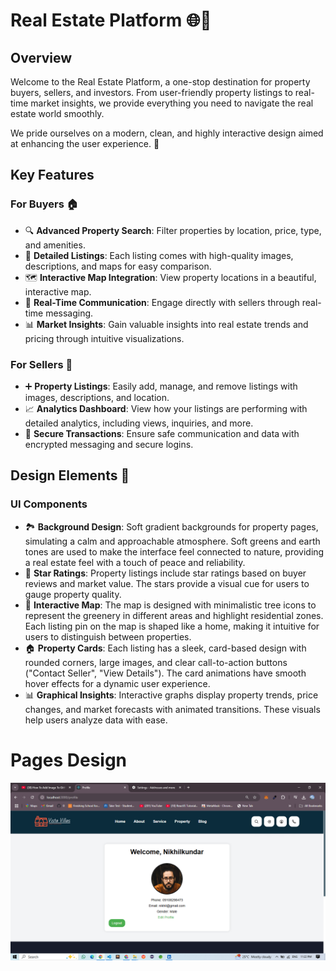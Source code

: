 # Real Estate Platform 🌐🏡  

## Overview  
Welcome to the Real Estate Platform, a one-stop destination for property buyers, sellers, and investors. From user-friendly property listings to real-time market insights, we provide everything you need to navigate the real estate world smoothly.  

We pride ourselves on a modern, clean, and highly interactive design aimed at enhancing the user experience. 🌟  

## Key Features  

### For Buyers 🏠  
- 🔍 **Advanced Property Search**: Filter properties by location, price, type, and amenities.  
- 📸 **Detailed Listings**: Each listing comes with high-quality images, descriptions, and maps for easy comparison.  
- 🗺️ **Interactive Map Integration**: View property locations in a beautiful, interactive map.  
- 💬 **Real-Time Communication**: Engage directly with sellers through real-time messaging.  
- 📊 **Market Insights**: Gain valuable insights into real estate trends and pricing through intuitive visualizations.  

### For Sellers 🏢  
- ➕ **Property Listings**: Easily add, manage, and remove listings with images, descriptions, and location.  
- 📈 **Analytics Dashboard**: View how your listings are performing with detailed analytics, including views, inquiries, and more.  
- 💼 **Secure Transactions**: Ensure safe communication and data with encrypted messaging and secure logins.  

## Design Elements 🎨  

### UI Components  
- 🏞️ **Background Design**: Soft gradient backgrounds for property pages, simulating a calm and approachable atmosphere. Soft greens and earth tones are used to make the interface feel connected to nature, providing a real estate feel with a touch of peace and reliability.  
- 🌟 **Star Ratings**: Property listings include star ratings based on buyer reviews and market value. The stars provide a visual cue for users to gauge property quality.  
- 🌳 **Interactive Map**: The map is designed with minimalistic tree icons to represent the greenery in different areas and highlight residential zones. Each listing pin on the map is shaped like a home, making it intuitive for users to distinguish between properties.  
- 🏠 **Property Cards**: Each listing has a sleek, card-based design with rounded corners, large images, and clear call-to-action buttons ("Contact Seller", "View Details"). The card animations have smooth hover effects for a dynamic user experience.  
- 📊 **Graphical Insights**: Interactive graphs display property trends, price changes, and market forecasts with animated transitions. These visuals help users analyze data with ease.

# Pages Design
![Alt text](https://github.com/Nikhil-U-Kundar/RealEstate_Project1/blob/7590defa617477f0198a619bfa66be7b2746b286/Screenshot%20(735).png)
